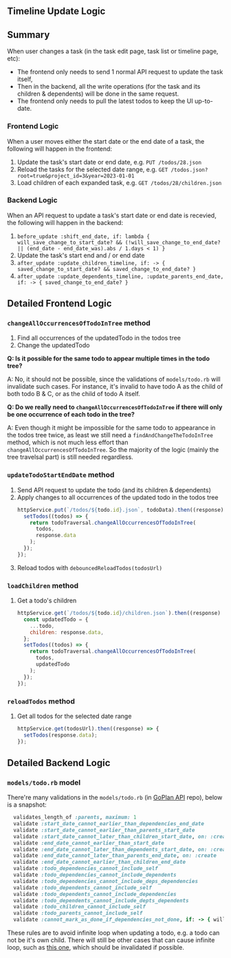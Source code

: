 ## Timeline Update Logic

## Summary

When user changes a task (in the task edit page, task list or timeline page, etc):

- The frontend only needs to send 1 normal API request to update the task itself,
- Then in the backend, all the write operations (for the task and its children & dependents) will be done in the same request.
- The frontend only needs to pull the latest todos to keep the UI up-to-date.

### Frontend Logic

When a user moves either the start date or the end date of a task, the following will happen in the frontend:

1. Update the task's start date or end date, e.g. `PUT /todos/28.json`
2. Reload the tasks for the selected date range, e.g. `GET /todos.json?root=true&project_id=3&year=2023-01-01`
3. Load children of each expanded task, e.g. `GET /todos/28/children.json`

### Backend Logic

When an API request to update a task's start date or end date is recevied, the following will happen in the backend:

1. `before_update :shift_end_date, if: lambda {
                                   will_save_change_to_start_date? && (!will_save_change_to_end_date? || (end_date - end_date_was).abs / 1.days < 1)
                                 }`
2. Update the task's start end and / or end date
3. `after_update :update_children_timeline, if: -> { saved_change_to_start_date? && saved_change_to_end_date? }`
4. `after_update :update_dependents_timeline, :update_parents_end_date, if: -> { saved_change_to_end_date? }`

## Detailed Frontend Logic

### `changeAllOccurrencesOfTodoInTree` method

1. Find all occurrences of the updatedTodo in the todos tree
2. Change the updatedTodo

**Q: Is it possible for the same todo to appear multiple times in the todo tree?**

A: No, it should not be possible, since the validations of `models/todo.rb` will invalidate such cases. For instance, it's invalid to have todo A as the child of both todo B & C, or as the child of todo A itself.

**Q: Do we really need to `changeAllOccurrencesOfTodoInTree` if there will only be one occurrence of each todo in the tree?**

A: Even though it might be impossible for the same todo to appearance in the todos tree twice, as least we still need a `findAndChangeTheTodoInTree` method, which is not much less effort than `changeAllOccurrencesOfTodoInTree`. So the majority of the logic (mainly the tree travelsal part) is still needed regardless.

### `updateTodoStartEndDate` method

1. Send API request to update the todo (and its children & dependents)
1. Apply changes to all occurrences of the updated todo in the todos tree
   ```javascript
   httpService.put(`/todos/${todo.id}.json`, todoData).then((response) => {
     setTodos((todos) => {
       return todoTraversal.changeAllOccurrencesOfTodoInTree(
         todos,
         response.data
       );
     });
   });
   ```
1. Reload todos with `debouncedReloadTodos(todosUrl)`

### `loadChildren` method

1. Get a todo's children
   ```javascript
   httpService.get(`/todos/${todo.id}/children.json`).then((response) => {
     const updatedTodo = {
       ...todo,
       children: response.data,
     };
     setTodos((todos) => {
       return todoTraversal.changeAllOccurrencesOfTodoInTree(
         todos,
         updatedTodo
       );
     });
   });
   ```

### `reloadTodos` method

1. Get all todos for the selected date range
   ```javascript
   httpService.get(todosUrl).then((response) => {
     setTodos(response.data);
   });
   ```

## Detailed Backend Logic

### `models/todo.rb` model

There're many validations in the `models/todo.rb` (in [GoPlan API](https://github.com/goooooouwa/goplan-api) repo), below is a snapshot:

```ruby
  validates_length_of :parents, maximum: 1
  validate :start_date_cannot_earlier_than_dependencies_end_date
  validate :start_date_cannot_earlier_than_parents_start_date
  validate :start_date_cannot_later_than_children_start_date, on: :create
  validate :end_date_cannot_earlier_than_start_date
  validate :end_date_cannot_later_than_dependents_start_date, on: :create
  validate :end_date_cannot_later_than_parents_end_date, on: :create
  validate :end_date_cannot_earlier_than_children_end_date
  validate :todo_dependencies_cannot_include_self
  validate :todo_dependencies_cannot_include_dependents
  validate :todo_dependencies_cannot_include_deps_dependencies
  validate :todo_dependents_cannot_include_self
  validate :todo_dependents_cannot_include_dependencies
  validate :todo_dependents_cannot_include_depts_dependents
  validate :todo_children_cannot_include_self
  validate :todo_parents_cannot_include_self
  validate :cannot_mark_as_done_if_dependencies_not_done, if: -> { will_save_change_to_attribute?(:status, to: true) }
```

These rules are to avoid infinite loop when updating a todo, e.g. a todo can not be it's own child. There will still be other cases that can cause infinite loop, such as [this one](https://docs.google.com/presentation/d/17pijEV5v6iqGyBk2VPzo3S_6IV10wm8wm_A754qqC6k/edit#slide=id.g2428da49b89_0_8), which should be invalidated if possible.
